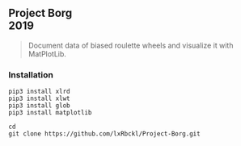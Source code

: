 ## Project Borg <br> 2019
> Document data of biased roulette wheels and visualize it with MatPlotLib.

### Installation
```
pip3 install xlrd
pip3 install xlwt
pip3 install glob
pip3 install matplotlib

cd
git clone https://github.com/lxRbckl/Project-Borg.git
```
